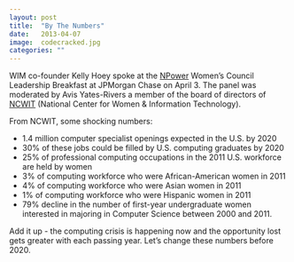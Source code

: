 ```yaml
---
layout: post
title:  "By The Numbers"
date:   2013-04-07
image:  codecracked.jpg
categories: ""
---
```


WIM co-founder Kelly Hoey spoke at the [NPower](http://www.npower.org/) Women’s Council Leadership Breakfast at JPMorgan Chase on April 3. The panel was moderated by Avis Yates-Rivers a member of the board of directors of [NCWIT](http://www.ncwit.org/) (National Center for Women & Information Technology).

From NCWIT, some shocking numbers:

* 1.4 million computer specialist openings expected in the U.S. by 2020
* 30% of these jobs could be filled by U.S. computing graduates by 2020
* 25% of professional computing occupations in the 2011 U.S. workforce are held by women
* 3% of computing workforce who were African-American women in 2011
* 4% of computing workforce who were Asian women in 2011
* 1% of computing workforce who were Hispanic women in 2011
* 79% decline in the number of first-year undergraduate women interested in majoring in Computer Science between 2000 and 2011.
 

Add it up  - the computing crisis is happening now and the opportunity lost gets greater with each passing year. Let’s change these numbers before 2020.

